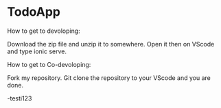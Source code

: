 # TodoApp

How to get to devoloping:

Download the zip file and unzip it to somewhere. Open it then on VScode and type ionic serve.

How to get to Co-devoloping:

Fork my repository. Git clone the repository to your VScode and you are done.

-testi123
